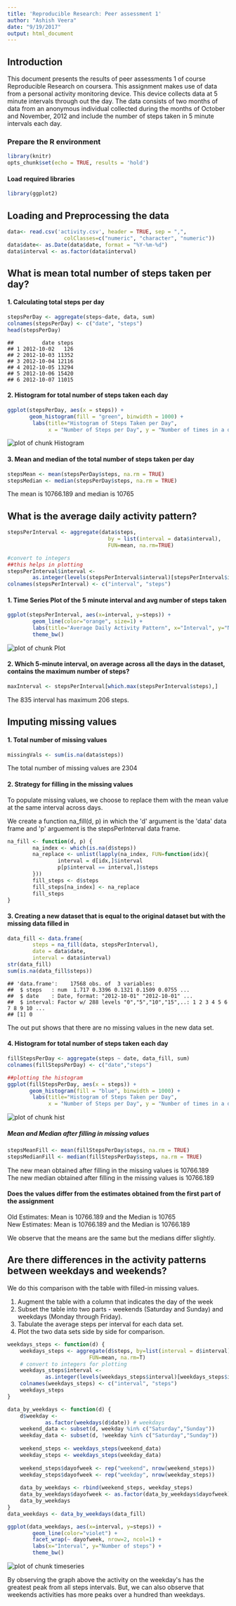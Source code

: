 ```yaml
---
title: 'Reproducible Research: Peer assessment 1'
author: "Ashish Veera"
date: "9/19/2017"
output: html_document
---
```

## Introduction
This document presents the results of peer assessments 1 of course Reproducible Research on coursera. This assignment makes use of data from a personal activity monitoring device. This device collects data at 5 minute intervals through out the day. The data consists of two months of data from an anonymous individual collected during the months of October and November, 2012 and include the number of steps taken in 5 minute intervals each day.  

### Prepare the R environment

```r
library(knitr)
opts_chunk$set(echo = TRUE, results = 'hold')
```
#### Load required libraries

```r
library(ggplot2)
```

## Loading and Preprocessing the data

```r
data<- read.csv('activity.csv', header = TRUE, sep = ",",
                  colClasses=c("numeric", "character", "numeric"))
data$date<- as.Date(data$date, format = "%Y-%m-%d")
data$interval <- as.factor(data$interval)
```

## What is mean total number of steps taken per day?
#### 1. Calculating total steps per day

```r
stepsPerDay <- aggregate(steps~date, data, sum)
colnames(stepsPerDay) <- c("date", "steps")
head(stepsPerDay)
```

```
##         date steps
## 1 2012-10-02   126
## 2 2012-10-03 11352
## 3 2012-10-04 12116
## 4 2012-10-05 13294
## 5 2012-10-06 15420
## 6 2012-10-07 11015
```
#### 2. Histogram for total number of steps taken each day

```r
ggplot(stepsPerDay, aes(x = steps)) + 
       geom_histogram(fill = "green", binwidth = 1000) + 
        labs(title="Histogram of Steps Taken per Day", 
             x = "Number of Steps per Day", y = "Number of times in a day(Count)") + theme_bw() 
```

![plot of chunk Histogram](figure/Histogram-1.png)
  
#### 3. Mean and median of the total number of steps taken per day

```r
stepsMean <- mean(stepsPerDay$steps, na.rm = TRUE)
stepsMedian <- median(stepsPerDay$steps, na.rm = TRUE)
```
The mean is 10766.189  and median is 10765 

## What is the average daily activity pattern?

```r
stepsPerInterval <- aggregate(data$steps, 
                                by = list(interval = data$interval),
                                FUN=mean, na.rm=TRUE)

#convert to integers
##this helps in plotting
stepsPerInterval$interval <- 
        as.integer(levels(stepsPerInterval$interval)[stepsPerInterval$interval])
colnames(stepsPerInterval) <- c("interval", "steps")
```

#### 1. Time Series Plot of the 5 minute interval and avg number of steps taken

```r
ggplot(stepsPerInterval, aes(x=interval, y=steps)) +   
        geom_line(color="orange", size=1) +  
        labs(title="Average Daily Activity Pattern", x="Interval", y="Number of steps") +  
        theme_bw()
```

![plot of chunk Plot](figure/Plot-1.png)
  
#### 2. Which 5-minute interval, on average across all the days in the dataset, contains the maximum number of steps?

```r
maxInterval <- stepsPerInterval[which.max(stepsPerInterval$steps),]
```
The 835 interval has maximum 206 steps.  

## Imputing missing values

#### 1. Total number of missing values

```r
missingVals <- sum(is.na(data$steps))
```
The total number of missing values are 2304

#### 2. Strategy for filling in the missing values
To populate missing values, we choose to replace them with the mean value at the same interval across days. 

We create a function na_fill(d, p) in which the 'd' argument is the 'data' data frame and 'p' arguement is the stepsPerInterval data frame.


```r
na_fill <- function(d, p) {
        na_index <- which(is.na(d$steps))
        na_replace <- unlist(lapply(na_index, FUN=function(idx){
                interval = d[idx,]$interval
                p[p$interval == interval,]$steps
        }))
        fill_steps <- d$steps
        fill_steps[na_index] <- na_replace
        fill_steps
}
```

#### 3. Creating a new dataset that is equal to the original dataset but with the missing data filled in


```r
data_fill <- data.frame(  
        steps = na_fill(data, stepsPerInterval),  
        date = data$date,  
        interval = data$interval)
str(data_fill)
sum(is.na(data_fill$steps))
```

```
## 'data.frame':	17568 obs. of  3 variables:
##  $ steps   : num  1.717 0.3396 0.1321 0.1509 0.0755 ...
##  $ date    : Date, format: "2012-10-01" "2012-10-01" ...
##  $ interval: Factor w/ 288 levels "0","5","10","15",..: 1 2 3 4 5 6 7 8 9 10 ...
## [1] 0
```
The out put shows that there are no missing values in the new data set.  

#### 4. Histogram for total number of steps taken each day

```r
fillStepsPerDay <- aggregate(steps ~ date, data_fill, sum)
colnames(fillStepsPerDay) <- c("date","steps")

##plotting the histogram
ggplot(fillStepsPerDay, aes(x = steps)) + 
       geom_histogram(fill = "blue", binwidth = 1000) + 
        labs(title="Histogram of Steps Taken per Day", 
             x = "Number of Steps per Day", y = "Number of times in a day(Count)") + theme_bw() 
```

![plot of chunk hist](figure/hist-1.png)

##### Mean and Median after filling in missing values

```r
stepsMeanFill <- mean(fillStepsPerDay$steps, na.rm = TRUE)
stepsMedianFill <- median(fillStepsPerDay$steps, na.rm = TRUE)
```

The new mean obtained after filling in the missing values is 10766.189   
The new median obtained after filling in the missing values is 10766.189   

#### Does the values differ from the estimates obtained from the first part of the assignment
Old Estimates: Mean is 10766.189 and the Median is 10765  
New Estimates: Mean is 10766.189 and the Median is 10766.189  

We observe that the means are the same but the medians differ slightly.

## Are there differences in the activity patterns between weekdays and weekends?
We do this comparison with the table with filled-in missing values.  

1. Augment the table with a column that indicates the day of the week  
2. Subset the table into two parts - weekends (Saturday and Sunday) and weekdays (Monday through Friday).  
3. Tabulate the average steps per interval for each data set.  
4. Plot the two data sets side by side for comparison.  


```r
weekdays_steps <- function(d) {
    weekdays_steps <- aggregate(d$steps, by=list(interval = d$interval),
                          FUN=mean, na.rm=T)
    # convert to integers for plotting
    weekdays_steps$interval <- 
            as.integer(levels(weekdays_steps$interval)[weekdays_steps$interval])
    colnames(weekdays_steps) <- c("interval", "steps")
    weekdays_steps
}

data_by_weekdays <- function(d) {
    d$weekday <- 
            as.factor(weekdays(d$date)) # weekdays
    weekend_data <- subset(d, weekday %in% c("Saturday","Sunday"))
    weekday_data <- subset(d, !weekday %in% c("Saturday","Sunday"))
    
    weekend_steps <- weekdays_steps(weekend_data)
    weekday_steps <- weekdays_steps(weekday_data)
    
    weekend_steps$dayofweek <- rep("weekend", nrow(weekend_steps))
    weekday_steps$dayofweek <- rep("weekday", nrow(weekday_steps))
    
    data_by_weekdays <- rbind(weekend_steps, weekday_steps)
    data_by_weekdays$dayofweek <- as.factor(data_by_weekdays$dayofweek)
    data_by_weekdays
}
data_weekdays <- data_by_weekdays(data_fill)
```


```r
ggplot(data_weekdays, aes(x=interval, y=steps)) + 
        geom_line(color="violet") + 
        facet_wrap(~ dayofweek, nrow=2, ncol=1) +
        labs(x="Interval", y="Number of steps") +
        theme_bw()
```

![plot of chunk timeseries](figure/timeseries-1.png)
  
By observing the graph above the activity on the weekday's has the greatest peak from all steps intervals. But, we can also observe that weekends activities has more peaks over a hundred than weekdays. 
